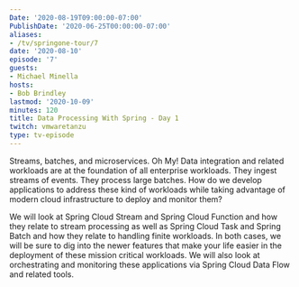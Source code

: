 ```yaml
---
Date: '2020-08-19T09:00:00-07:00'
PublishDate: '2020-06-25T00:00:00-07:00'
aliases:
- /tv/springone-tour/7
date: '2020-08-10'
episode: '7'
guests:
- Michael Minella
hosts:
- Bob Brindley
lastmod: '2020-10-09'
minutes: 120
title: Data Processing With Spring - Day 1
twitch: vmwaretanzu
type: tv-episode
---
```


Streams, batches, and microservices. Oh My! Data integration and related workloads are at the foundation of all enterprise workloads. They ingest streams of events. They process large batches. How do we develop applications to address these kind of workloads while taking advantage of modern cloud infrastructure to deploy and monitor them?

We will look at Spring Cloud Stream and Spring Cloud Function and how they relate to stream processing as well as Spring Cloud Task and Spring Batch and how they relate to handling finite workloads. In both cases, we will be sure to dig into the newer features that make your life easier in the deployment of these mission critical workloads. We will also look at orchestrating and monitoring these applications via Spring Cloud Data Flow and related tools.